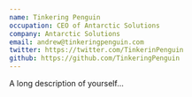```yaml
---
name: Tinkering Penguin
occupation: CEO of Antarctic Solutions
company: Antarctic Solutions
email: andrew@tinkeringpenguin.com
twitter: https://twitter.com/TinkerinPenguin
github: https://github.com/TinkeringPenguin
---
```


<!-- linkedin: https://www.linkedin.com -->

A long description of yourself...
